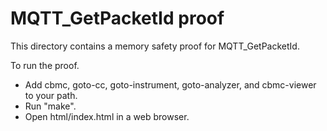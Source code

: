 MQTT_GetPacketId proof
==============

This directory contains a memory safety proof for MQTT_GetPacketId.

To run the proof.
* Add cbmc, goto-cc, goto-instrument, goto-analyzer, and cbmc-viewer
  to your path.
* Run "make".
* Open html/index.html in a web browser.
